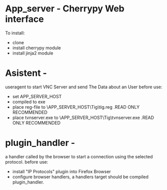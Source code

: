 # App_server - Cherrypy Web interface
  To install:
  - clone
  - install cherrypy module
  - install jinja2 module
# Asistent - 
  useragent to start VNC Server and send The Data about an User
  before use:
  - set APP_SERVER_HOST
  - compiled to exe
  - place reg-file to \\APP_SERVER_HOST\Tig\tig.reg .READ ONLY RECOMMENDED
  - place tvnserver.exe to \\APP_SERVER_HOST\Tig\tvnserver.exe .READ ONLY RECOMMENDED
# plugin_handler - 
a handler called by the browser to start a connection using the selected protocol. 
before use:
- install "IP Protocols" plugin into Firefox Browser
- configure  browser handlers, a handlers target should be compiled plugin_handler.

